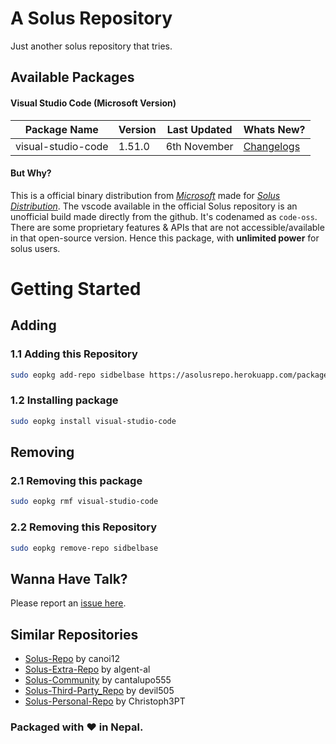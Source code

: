 # A Solus Repository

Just another solus repository that tries.

## Available Packages

#### Visual Studio Code (Microsoft Version)

| Package Name | Version | Last Updated | Whats New?
|-|-|-|-|
| visual-studio-code | 1.51.0 | 6th November | [Changelogs](https://github.com/microsoft/vscode/releases/tag/1.51.0) |

#### But Why?

This is a official binary distribution from [*Microsoft*](https://code.visualstudio.com/) made for [*Solus Distribution*](https://getsol.us/home/). The vscode available in the official Solus repository is an unofficial build made directly from the github. It's codenamed as `code-oss`. There are some proprietary features & APIs that are not accessible/available in that open-source version. Hence this package, with **unlimited power** for solus users.


# Getting Started

## Adding

### 1.1 Adding this Repository

```bash
sudo eopkg add-repo sidbelbase https://asolusrepo.herokuapp.com/packages/eopkg-index.xml.xz
```

### 1.2 Installing package

```bash
sudo eopkg install visual-studio-code
```

## Removing

### 2.1 Removing this package

```bash
sudo eopkg rmf visual-studio-code
```

### 2.2 Removing this Repository

```bash
sudo eopkg remove-repo sidbelbase
```

## Wanna Have Talk?

Please report an [issue here](https://github.com/sidbelbase/a-solus-repo/issues/new).

## Similar Repositories

*  [Solus-Repo](https://github.com/canoi12/solus-repo) by canoi12
*  [Solus-Extra-Repo](https://github.com/algent-al/solus-extra-repo) by algent-al
*  [Solus-Community](https://github.com/cantalupo555/repo-solus) by cantalupo555
*  [Solus-Third-Party_Repo](https://gitlab.com/devil505/solus-3rd-party-repo) by devil505
*  [Solus-Personal-Repo](https://github.com/Christoph3PT/solus-personal-repo) by Christoph3PT

### Packaged with ❤️ in Nepal.
